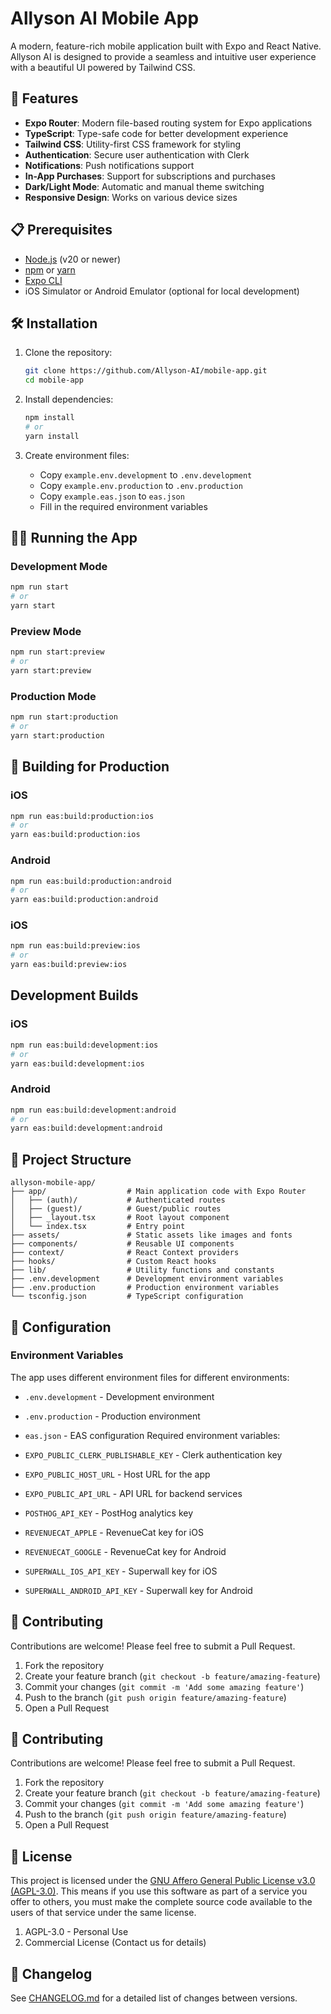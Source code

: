 # Allyson AI Mobile App

A modern, feature-rich mobile application built with Expo and React Native. Allyson AI is designed to provide a seamless and intuitive user experience with a beautiful UI powered by Tailwind CSS.

## 🚀 Features

- **Expo Router**: Modern file-based routing system for Expo applications
- **TypeScript**: Type-safe code for better development experience
- **Tailwind CSS**: Utility-first CSS framework for styling
- **Authentication**: Secure user authentication with Clerk
- **Notifications**: Push notifications support
- **In-App Purchases**: Support for subscriptions and purchases
- **Dark/Light Mode**: Automatic and manual theme switching
- **Responsive Design**: Works on various device sizes

## 📋 Prerequisites

- [Node.js](https://nodejs.org/) (v20 or newer)
- [npm](https://www.npmjs.com/) or [yarn](https://yarnpkg.com/)
- [Expo CLI](https://docs.expo.dev/get-started/installation/)
- iOS Simulator or Android Emulator (optional for local development)

## 🛠️ Installation

1. Clone the repository:
   ```bash
   git clone https://github.com/Allyson-AI/mobile-app.git
   cd mobile-app
   ```

2. Install dependencies:
   ```bash
   npm install
   # or
   yarn install
   ```

3. Create environment files:
   - Copy `example.env.development` to `.env.development`
   - Copy `example.env.production` to `.env.production`
   - Copy `example.eas.json` to `eas.json`
   - Fill in the required environment variables

## 🏃‍♂️ Running the App

### Development Mode

```bash
npm run start
# or
yarn start
```

### Preview Mode

```bash
npm run start:preview
# or
yarn start:preview
```

### Production Mode

```bash
npm run start:production
# or
yarn start:production
```

## 📱 Building for Production

### iOS

```bash
npm run eas:build:production:ios
# or
yarn eas:build:production:ios
```

### Android

```bash
npm run eas:build:production:android
# or
yarn eas:build:production:android   
```

### iOS

```bash
npm run eas:build:preview:ios
# or
yarn eas:build:preview:ios
```

## Development Builds

### iOS

```bash
npm run eas:build:development:ios
# or
yarn eas:build:development:ios
```

### Android

```bash
npm run eas:build:development:android
# or
yarn eas:build:development:android
```

## 🧩 Project Structure

```
allyson-mobile-app/
├── app/                  # Main application code with Expo Router
│   ├── (auth)/           # Authenticated routes
│   ├── (guest)/          # Guest/public routes
│   ├── _layout.tsx       # Root layout component
│   └── index.tsx         # Entry point
├── assets/               # Static assets like images and fonts
├── components/           # Reusable UI components
├── context/              # React Context providers
├── hooks/                # Custom React hooks
├── lib/                  # Utility functions and constants
├── .env.development      # Development environment variables
├── .env.production       # Production environment variables
└── tsconfig.json         # TypeScript configuration
```

## 🔧 Configuration

### Environment Variables

The app uses different environment files for different environments:

- `.env.development` - Development environment
- `.env.production` - Production environment
- `eas.json` - EAS configuration
Required environment variables:

- `EXPO_PUBLIC_CLERK_PUBLISHABLE_KEY` - Clerk authentication key
- `EXPO_PUBLIC_HOST_URL` - Host URL for the app
- `EXPO_PUBLIC_API_URL` - API URL for backend services
- `POSTHOG_API_KEY` - PostHog analytics key
- `REVENUECAT_APPLE` - RevenueCat key for iOS
- `REVENUECAT_GOOGLE` - RevenueCat key for Android
- `SUPERWALL_IOS_API_KEY` - Superwall key for iOS
- `SUPERWALL_ANDROID_API_KEY` - Superwall key for Android

## 🤝 Contributing

Contributions are welcome! Please feel free to submit a Pull Request.

1. Fork the repository
2. Create your feature branch (`git checkout -b feature/amazing-feature`)
3. Commit your changes (`git commit -m 'Add some amazing feature'`)
4. Push to the branch (`git push origin feature/amazing-feature`)
5. Open a Pull Request


## 🤝 Contributing

Contributions are welcome! Please feel free to submit a Pull Request.

1. Fork the repository
2. Create your feature branch (`git checkout -b feature/amazing-feature`)
3. Commit your changes (`git commit -m 'Add some amazing feature'`)
4. Push to the branch (`git push origin feature/amazing-feature`)
5. Open a Pull Request

## 📄 License

This project is licensed under the [GNU Affero General Public License v3.0 (AGPL-3.0)](LICENSE). This means if you use this software as part of a service you offer to others, you must make the complete source code available to the users of that service under the same license.

1. AGPL-3.0 - Personal Use
2. Commercial License (Contact us for details)

## 📝 Changelog

See [CHANGELOG.md](CHANGELOG.md) for a detailed list of changes between versions.